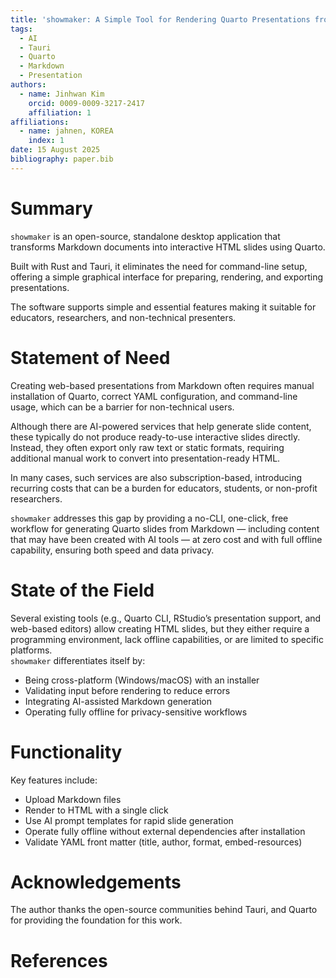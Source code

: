 ```yaml
---
title: 'showmaker: A Simple Tool for Rendering Quarto Presentations from Markdown'
tags:
  - AI
  - Tauri
  - Quarto
  - Markdown
  - Presentation
authors:
  - name: Jinhwan Kim
    orcid: 0009-0009-3217-2417
    affiliation: 1
affiliations:
  - name: jahnen, KOREA
    index: 1
date: 15 August 2025
bibliography: paper.bib
---
```


# Summary

`showmaker` is an open-source, standalone desktop application that
transforms Markdown documents into interactive HTML slides using Quarto.

Built with Rust and Tauri, it eliminates the need for command-line
setup, offering a simple graphical interface for preparing, rendering,
and exporting presentations.  

The software supports simple and essential features 
making it suitable for educators, researchers, and non-technical presenters.

# Statement of Need

Creating web-based presentations from Markdown often requires manual
installation of Quarto, correct YAML configuration, and command-line
usage, which can be a barrier for non-technical users.

Although there are AI-powered services that help generate slide content,
these typically do not produce ready-to-use interactive slides directly.
Instead, they often export only raw text or static formats, requiring
additional manual work to convert into presentation-ready HTML.  

In many cases, such services are also subscription-based, introducing
recurring costs that can be a burden for educators, students, or
non-profit researchers.

`showmaker` addresses this gap by providing a no-CLI, one-click, free
workflow for generating Quarto slides from Markdown — including content
that may have been created with AI tools — at zero cost and with full
offline capability, ensuring both speed and data privacy.

# State of the Field

Several existing tools (e.g., Quarto CLI, RStudio’s presentation
support, and web-based editors) allow creating HTML slides, but they
either require a programming environment, lack offline capabilities, or
are limited to specific platforms.  
`showmaker` differentiates itself by:
- Being cross-platform (Windows/macOS) with an installer
- Validating input before rendering to reduce errors
- Integrating AI-assisted Markdown generation
- Operating fully offline for privacy-sensitive workflows

# Functionality

Key features include:
- Upload Markdown files
- Render to HTML with a single click
- Use AI prompt templates for rapid slide generation
- Operate fully offline without external dependencies after installation
- Validate YAML front matter (title, author, format, embed-resources)

# Acknowledgements

The author thanks the open-source communities behind Tauri,
and Quarto for providing the foundation for this work.

# References
